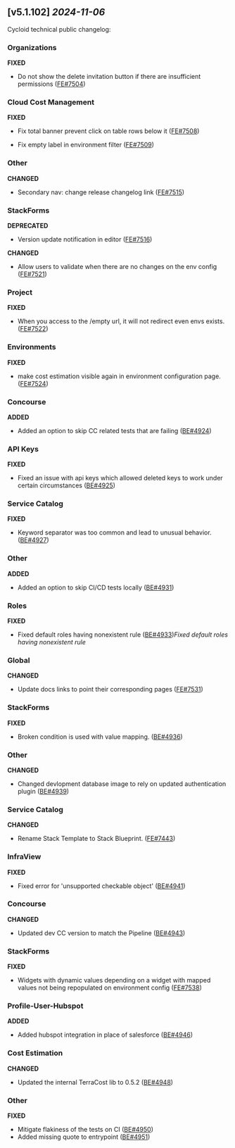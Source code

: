 ## [v5.1.102] _2024-11-06_

Cycloid technical public changelog:

### Organizations
**FIXED**
- Do not show the delete invitation button if there are insufficient permissions ([FE#7504])

### Cloud Cost Management
**FIXED**
- Fix total banner prevent click on table rows below it ([FE#7508])

- Fix empty label in environment filter ([FE#7509])

### Other
**CHANGED**
- Secondary nav: change release changelog link ([FE#7515])

### StackForms
**DEPRECATED**
- Version update notification in editor ([FE#7516])

**CHANGED**
- Allow users to validate when there are no changes on the env config ([FE#7521])

### Project
**FIXED**
- When you access to the /empty url, it will not redirect even envs exists. ([FE#7522])

### Environments
**FIXED**
- make cost estimation visible again in environment configuration page. ([FE#7524])

### Concourse
**ADDED**
- Added an option to skip CC related tests that are failing ([BE#4924])
### API Keys
**FIXED**
- Fixed an issue with api keys which allowed deleted keys to work under certain circumstances ([BE#4925])
### Service Catalog
**FIXED**
- Keyword separator was too common and lead to unusual behavior. ([BE#4927])
### Other
**ADDED**
- Added an option to skip CI/CD tests locally ([BE#4931])
### Roles
**FIXED**
- Fixed default roles having nonexistent rule ([BE#4933])*Fixed default roles having nonexistent rule*
### Global
**CHANGED**
- Update docs links to point their corresponding pages ([FE#7531])

### StackForms
**FIXED**
- Broken condition is used with value mapping. ([BE#4936])
### Other
**CHANGED**
- Changed devlopment database image to rely on updated authentication plugin ([BE#4939])
### Service Catalog
**CHANGED**
- Rename Stack Template to Stack Blueprint. ([FE#7443])

### InfraView
**FIXED**
- Fixed error for 'unsupported checkable object' ([BE#4941])
### Concourse
**CHANGED**
- Updated dev CC version to match the Pipeline ([BE#4943])
### StackForms
**FIXED**
- Widgets with dynamic values depending on a widget with mapped values not being repopulated on environment config ([FE#7538])

### Profile-User-Hubspot
**ADDED**
- Added hubspot integration in place of salesforce ([BE#4946])
### Cost Estimation
**CHANGED**
- Updated the internal TerraCost lib to 0.5.2 ([BE#4948])
### Other
**FIXED**
- Mitigate flakiness of the tests on CI ([BE#4950])
- Added missing quote to entrypoint ([BE#4951])

[FE#7504]: https://github.com/cycloidio/youdeploy-frontend-web/pull/7504
[FE#7508]: https://github.com/cycloidio/youdeploy-frontend-web/pull/7508
[FE#7509]: https://github.com/cycloidio/youdeploy-frontend-web/pull/7509
[FE#7515]: https://github.com/cycloidio/youdeploy-frontend-web/pull/7515
[FE#7516]: https://github.com/cycloidio/youdeploy-frontend-web/pull/7516
[FE#7521]: https://github.com/cycloidio/youdeploy-frontend-web/pull/7521
[FE#7522]: https://github.com/cycloidio/youdeploy-frontend-web/pull/7522
[FE#7524]: https://github.com/cycloidio/youdeploy-frontend-web/pull/7524
[BE#4924]: https://github.com/cycloidio/youdeploy-http-api/pull/4924
[BE#4925]: https://github.com/cycloidio/youdeploy-http-api/pull/4925
[BE#4927]: https://github.com/cycloidio/youdeploy-http-api/pull/4927
[BE#4931]: https://github.com/cycloidio/youdeploy-http-api/pull/4931
[BE#4933]: https://github.com/cycloidio/youdeploy-http-api/pull/4933
[FE#7531]: https://github.com/cycloidio/youdeploy-frontend-web/pull/7531
[BE#4936]: https://github.com/cycloidio/youdeploy-http-api/pull/4936
[BE#4939]: https://github.com/cycloidio/youdeploy-http-api/pull/4939
[FE#7443]: https://github.com/cycloidio/youdeploy-frontend-web/pull/7443
[BE#4941]: https://github.com/cycloidio/youdeploy-http-api/pull/4941
[BE#4943]: https://github.com/cycloidio/youdeploy-http-api/pull/4943
[FE#7538]: https://github.com/cycloidio/youdeploy-frontend-web/pull/7538
[BE#4946]: https://github.com/cycloidio/youdeploy-http-api/pull/4946
[BE#4948]: https://github.com/cycloidio/youdeploy-http-api/pull/4948
[BE#4950]: https://github.com/cycloidio/youdeploy-http-api/pull/4950
[BE#4951]: https://github.com/cycloidio/youdeploy-http-api/pull/4951

